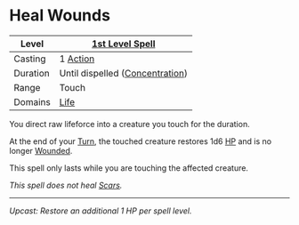 # Heal Wounds

| Level    | [1st Level Spell](1st%20Level%20Spells.md)                            |
| -------- | --------------------------------------------------------------------- |
| Casting  | 1 [Action](../../../../Game%20Procedures/Core%20Procedures/Action.md) |
| Duration | Until dispelled ([Concentration](../../Concentration.md))             |
| Range    | Touch                                                                 |
| Domains  | [Life](../../Spell%20Domains/Life.md)                                 |

You direct raw lifeforce into a creature you touch for the duration.

At the end of your [Turn](../../../../Game%20Procedures/Core%20Procedures/Turn.md), the touched creature restores 1d6 [HP](../../../../Player%20Characters/Derived%20Statistics/Hit%20Points.md) and is no longer [Wounded](../../../../Game%20Procedures/Conditions/Wounded.md).

This spell only lasts while you are touching the affected creature.

*This spell does not heal [Scars](../../../../Player%20Characters/Derived%20Statistics/Scars.md).*

---
*Upcast: Restore an additional 1 HP per spell level.*
